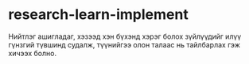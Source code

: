 # research-learn-implement
Нийтлэг ашигладаг, хэзээд хэн бүхэнд хэрэг болох зүйлүүдийг илүү гүнзгий түвшинд судалж, түүнийгээ олон талаас нь тайлбарлах гэж хичээх болно.
